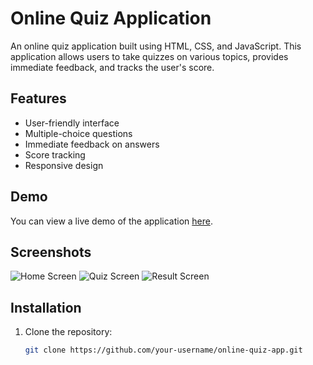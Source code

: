 # Online Quiz Application

An online quiz application built using HTML, CSS, and JavaScript. This application allows users to take quizzes on various topics, provides immediate feedback, and tracks the user's score.

## Features

- User-friendly interface
- Multiple-choice questions
- Immediate feedback on answers
- Score tracking
- Responsive design

## Demo

You can view a live demo of the application [here](#).

## Screenshots

![Home Screen](screenshots/home.png)
![Quiz Screen](screenshots/quiz.png)
![Result Screen](screenshots/result.png)

## Installation

1. Clone the repository:

   ```bash
   git clone https://github.com/your-username/online-quiz-app.git

